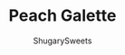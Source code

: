 ---
layout: ../../layouts/MarkdownPostLayout.astro
title: Peach Galette
author: ShugarySweets
pubDate: 2020-08-24
description: "Peach Galette -- A gorgeous pastry filled with rows of peaches and a dollop of cream at the center. No pie plate necessary to make this perfect peach dessert!"
image_url: https://www.shugarysweets.com/wp-content/uploads/2020/09/peach-galette-6.jpg
tags: ["Pies and Tarts","French"]
calories: 182
protein: 3
carbohydrates: 27
fats: 8
fiber: 2
ingredients: ["1 refrigerated pie crust (store bought or homemade)","4 medium peaches (or 3 large peaches)","¼ cup granulated sugar","1 tablespoon unsalted butter, diced ","1 tablespoon honey","1 teaspoon ground cinnamon","¼ teaspoon ground nutmeg","¼ teaspoon ground cloves","1 large egg, beaten (for egg washing)"]
serves: 8
time: "1 hour 5 minutes"
prepTime: "25 minutes"
instructions: ["Preheat the oven to 350 degrees and line a 15x10 baking sheet with parchment paper.","Place your pie crust dough on a lightly floured surface. Roll out the dough until it's about 12 inches in diameter and about ⅛ of an inch thick. Transfer to the prepared baking sheet.","In a large bowl, mix together sugar and spices and set aside.","Wash the peaches and remove pits. Slice the peaches and set into the bowl with the sugar mixture. Toss gently until evenly coated.","Arrange your peaches in three or four overlapping circles on your pie crust. Start with the outer circle, about 1.5-2” from the edge of the crust, and work your way to the middle. Drizzle the honey across the tops of the peaches. Fold the edges of the pie crust in, overlapping slightly. Dot the tops of the peaches with the diced butter.","Brush the egg wash over the tops of the pie crust and place the galette into the oven. Bake for 35-40 minutes, or until the crust is golden brown. Serve warm with a scoop of ice cream or whipped cream."]
nutrition: ["182 calories","27 grams carbohydrates","27 milligrams cholesterol","8 grams fat","2 grams fiber","3 grams protein","3 grams saturated fat","99 milligrams sodium","16 grams sugar","0 grams trans fat","4 grams unsaturated fat"]
---